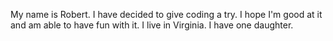 My name is Robert. I have decided to give coding a try. I hope I'm good at it and am able to have fun with it. I live in Virginia. I have one daughter. 
